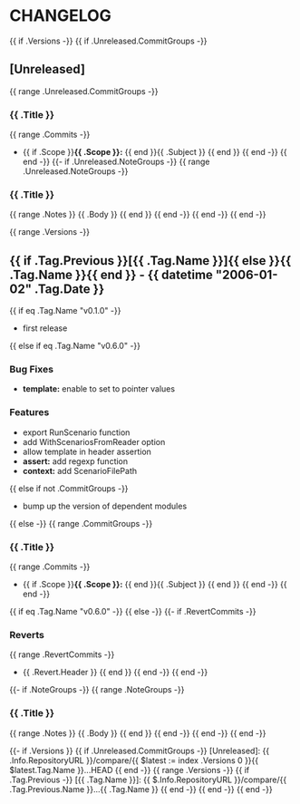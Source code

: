 # CHANGELOG

{{ if .Versions -}}
{{ if .Unreleased.CommitGroups -}}
<a name="unreleased"></a>
## [Unreleased]
{{ range .Unreleased.CommitGroups -}}
### {{ .Title }}
{{ range .Commits -}}
- {{ if .Scope }}**{{ .Scope }}:** {{ end }}{{ .Subject }}
{{ end }}
{{ end -}}
{{ end -}}
{{- if .Unreleased.NoteGroups -}}
{{ range .Unreleased.NoteGroups -}}
### {{ .Title }}
{{ range .Notes }}
{{ .Body }}
{{ end }}
{{ end -}}
{{ end -}}
{{ end -}}

{{ range .Versions -}}
<a name="{{ .Tag.Name }}"></a>
## {{ if .Tag.Previous }}[{{ .Tag.Name }}]{{ else }}{{ .Tag.Name }}{{ end }} - {{ datetime "2006-01-02" .Tag.Date }}
{{ if eq .Tag.Name "v0.1.0" -}}
- first release

{{ else if eq .Tag.Name "v0.6.0" -}}
### Bug Fixes
- **template:** enable to set to pointer values

### Features
- export RunScenario function
- add WithScenariosFromReader option
- allow template in header assertion
- **assert:** add regexp function
- **context:** add ScenarioFilePath

{{ else if not .CommitGroups -}}
- bump up the version of dependent modules

{{ else -}}
{{ range .CommitGroups -}}
### {{ .Title }}
{{ range .Commits -}}
- {{ if .Scope }}**{{ .Scope }}:** {{ end }}{{ .Subject }}
{{ end }}
{{ end -}}
{{ end -}}

{{ if eq .Tag.Name "v0.6.0" -}}
{{ else -}}
{{- if .RevertCommits -}}
### Reverts
{{ range .RevertCommits -}}
- {{ .Revert.Header }}
{{ end }}
{{ end -}}
{{ end -}}

{{- if .NoteGroups -}}
{{ range .NoteGroups -}}
### {{ .Title }}
{{ range .Notes }}
{{ .Body }}
{{ end }}
{{ end -}}
{{ end -}}
{{ end -}}

{{- if .Versions }}
{{ if .Unreleased.CommitGroups -}}
[Unreleased]: {{ .Info.RepositoryURL }}/compare/{{ $latest := index .Versions 0 }}{{ $latest.Tag.Name }}...HEAD
{{ end -}}
{{ range .Versions -}}
{{ if .Tag.Previous -}}
[{{ .Tag.Name }}]: {{ $.Info.RepositoryURL }}/compare/{{ .Tag.Previous.Name }}...{{ .Tag.Name }}
{{ end -}}
{{ end -}}
{{ end -}}
